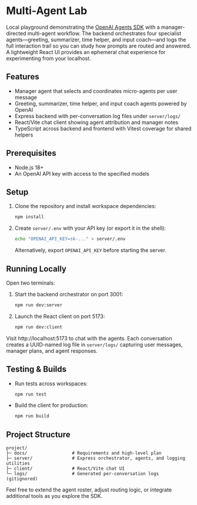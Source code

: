 # Multi-Agent Lab

Local playground demonstrating the [OpenAI Agents SDK](https://github.com/openai/openai-agents-js) with a manager-directed multi-agent workflow. The backend orchestrates four specialist agents—greeting, summarizer, time helper, and input coach—and logs the full interaction trail so you can study how prompts are routed and answered. A lightweight React UI provides an ephemeral chat experience for experimenting from your localhost.

## Features
- Manager agent that selects and coordinates micro-agents per user message
- Greeting, summarizer, time helper, and input coach agents powered by OpenAI
- Express backend with per-conversation log files under `server/logs/`
- React/Vite chat client showing agent attribution and manager notes
- TypeScript across backend and frontend with Vitest coverage for shared helpers

## Prerequisites
- Node.js 18+
- An OpenAI API key with access to the specified models

## Setup
1. Clone the repository and install workspace dependencies:
   ```bash
   npm install
   ```
2. Create `server/.env` with your API key (or export it in the shell):
   ```bash
   echo "OPENAI_API_KEY=sk-..." > server/.env
   ```
   Alternatively, export `OPENAI_API_KEY` before starting the server.

## Running Locally
Open two terminals:
1. Start the backend orchestrator on port 3001:
   ```bash
   npm run dev:server
   ```
2. Launch the React client on port 5173:
   ```bash
   npm run dev:client
   ```
Visit http://localhost:5173 to chat with the agents. Each conversation creates a UUID-named log file in `server/logs/` capturing user messages, manager plans, and agent responses.

## Testing & Builds
- Run tests across workspaces:
  ```bash
  npm run test
  ```
- Build the client for production:
  ```bash
  npm run build
  ```

## Project Structure
```
project/
├─ docs/                 # Requirements and high-level plan
├─ server/               # Express orchestrator, agents, and logging utilities
├─ client/               # React/Vite chat UI
└─ logs/                 # Generated per-conversation logs (gitignored)
```

Feel free to extend the agent roster, adjust routing logic, or integrate additional tools as you explore the SDK.
